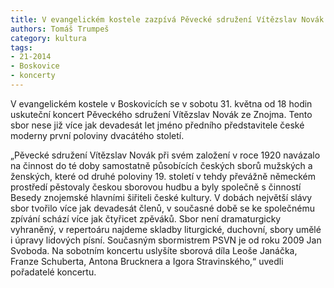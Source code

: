 ```yaml
---
title: V evangelickém kostele zazpívá Pěvecké sdružení Vítězslav Novák
authors: Tomáš Trumpeš
category: kultura
tags: 
- 21-2014
- Boskovice
- koncerty
---
```

V evangelickém kostele v Boskovicích se v sobotu 31. května od 18 hodin uskuteční koncert Pěveckého sdružení Vítězslav Novák ze Znojma. Tento sbor nese již více jak devadesát let jméno předního představitele české moderny první poloviny dvacátého století.

„Pěvecké sdružení Vítězslav Novák při svém založení v roce 1920 navázalo na činnost do té doby samostatně působících českých sborů mužských a ženských, které od druhé poloviny 19. století v tehdy převážně německém prostředí pěstovaly českou sborovou hudbu a byly společně s činností Besedy znojemské hlavními šiřiteli české kultury. V dobách největší slávy sbor tvořilo více jak devadesát členů, v současné době se ke společnému zpívání schází více jak čtyřicet zpěváků. Sbor není dramaturgicky vyhraněný, v repertoáru najdeme skladby liturgické, duchovní, sbory umělé i úpravy lidových písní. Současným sbormistrem PSVN je od roku 2009 Jan Svoboda. Na sobotním koncertu uslyšíte sborová díla Leoše Janáčka, Franze Schuberta, Antona Brucknera a Igora Stravinského,“ uvedli pořadatelé koncertu.


